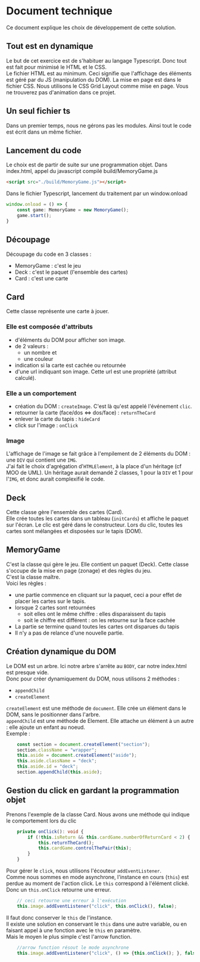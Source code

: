 # Document technique

Ce document explique les choix de développement de cette solution.

## Tout est en dynamique

Le but de cet exercice est de s'habituer au langage Typescript. Donc tout est fait pour minimisé le HTML et le CSS.  
Le fichier HTML est au minimum. Ceci signifie que l'affichage des éléments est géré par du JS (manipulation du DOM).
La mise en page est dans le fichier CSS. Nous utilisons le CSS Grid Layout comme mise en page. Vous ne trouverez pas d'animation dans ce projet.

## Un seul fichier ts

Dans un premier temps, nous ne gérons pas les modules. Ainsi tout le code est écrit dans un même fichier.

## Lancement du code

Le choix est de partir de suite sur une programmation objet.
Dans index.html, appel du javascript compilé build/MemoryGame.js

```html
<script src="./build/MemoryGame.js"></script>
```  

Dans le fichier Typescript, lancement du traitement par un window.onload

```Typescript
window.onload = () => {
    const game: MemoryGame = new MemoryGame();
    game.start();
}
```

## Découpage

Découpage du code en 3 classes :

* MemoryGame : c'est le jeu
* Deck : c'est le paquet (l'ensemble des cartes)
* Card : c'est une carte

## Card

Cette classe représente une carte à jouer.

### Elle est composée d'attributs

* d'éléments du DOM pour afficher son image.
* de 2 valeurs :
  * un nombre et
  * une couleur
* indication si la carte est cachée ou retournée
* d'une url indiquant son image. Cette url est une propriété (attribut calculé).  

### Elle a un comportement

* création du DOM : `createImage`. C'est là qu'est appelé l'événement `clic`.
* retourner la carte (face/dos <=> dos/face) : `returnTheCard`
* enlever la carte du tapis : `hideCard`
* click sur l'image : `onClick`

### Image

L'affichage de l'image se fait grâce à l'empilement de 2 éléments du DOM : une `DIV` qui contient une `IMG`.  
J'ai fait le choix d'agrégation d'`HTMLElement`, à la place d'un héritage (cf MOO de UML).
Un héritage aurait demandé 2 classes, 1 pour la `DIV` et 1 pour l'`IMG`, et donc aurait complexifié le code.

## Deck

Cette classe gère l'ensemble des cartes (Card).  
Elle crée toutes les cartes dans un tableau (`initCards`) et affiche le paquet sur l'écran. Le clic est géré dans le constructeur.
Lors du clic, toutes les cartes sont mélangées et disposées sur le tapis (DOM).

## MemoryGame

C'est la classe qui gère le jeu. Elle contient un paquet (Deck).
Cette classe s'occupe de la mise en page (zonage) et des règles du jeu.  
C'est la classe maître.  
Voici les règles :

* une partie commence en cliquant sur la paquet, ceci a pour effet de placer les cartes sur le tapis.
* lorsque 2 cartes sont retournées
  * soit elles ont le même chiffre : elles disparaissent du tapis
  * soit le chiffre est différent : on les retourne sur la face cachée
* La partie se termine quand toutes les cartes ont disparues du tapis
* Il n'y a pas de relance d'une nouvelle partie.

## Création dynamique du DOM

Le DOM est un arbre. Ici notre arbre s'arrête au `BODY`, car notre index.html est presque vide.  
Donc pour créer dynamiquement du DOM, nous utilisons 2 méthodes :

* `appendChild`
* `createElement`  

`createElement` est une méthode de `document`. Elle crée un élément dans le DOM, sans le positionner dans l'arbre.  
`appendChild` est une méthode de Element. Elle attache un élément à un autre : elle ajoute un enfant au noeud.  
Exemple :

```typescript
    const section = document.createElement("section");
    section.className = "wrapper";
    this.aside = document.createElement("aside");
    this.aside.className = "deck";
    this.aside.id = "deck";
    section.appendChild(this.aside);
```

## Gestion du click en gardant la programmation objet

Prenons l'exemple de la classe Card.
Nous avons une méthode qui indique le comportement lors du clic

```typescript
    private onClick(): void {
        if (!this.isReturn && this.cardGame.numberOfReturnCard < 2) {
            this.returnTheCard();
            this.cardGame.controlThePair(this);
        }
    }
```

Pour gérer le `click`, nous utilisons l'écouteur `addEventListener`.  
Comme nous sommes en mode asynchrone, l'instance en cours (`this`) est perdue au moment de l'action click. Le `this` correspond à l'élément clické. Donc un `this.onClick` retourne une erreur.

```typescript
    // ceci retourne une erreur à l'exécution
    this.image.addEventListener("click", this.onClick(), false);
```

Il faut donc conserver le `this` de l'instance.  
Il existe une solution en conservant le `this` dans une autre variable, ou en faisant appel à une fonction avec le `this` en paramètre.  
Mais le moyen le plus simple c'est l'arrow function.

```typescript
    //arrow function résout le mode asynchrone
    this.image.addEventListener("click", () => {this.onClick(); }, false);
```

